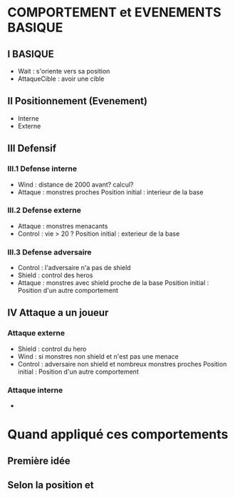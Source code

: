 # COMPORTEMENT et EVENEMENTS BASIQUE

## I BASIQUE
* Wait : s'oriente vers sa position 
* AttaqueCible : avoir une cible


## II Positionnement (Evenement)
* Interne 
* Externe

## III Defensif
### III.1 Defense interne
* Wind : distance de 2000 avant? calcul?
* Attaque : monstres proches
Position initial : interieur de la base 

### III.2 Defense externe
* Attaque : monstres menacants
* Control : vie > 20 ?
Position initial : exterieur de la base

### III.3 Defense adversaire
* Control : l'adversaire n'a pas de shield
* Shield : control des heros
* Attaque : monstres avec shield proche de la base 
Position initial : Position d'un autre comportement

## IV Attaque a un joueur
### Attaque externe
* Shield : control du hero
* Wind : si monstres non shield et n'est pas une menace
* Control : adversaire non shield et nombreux monstres proches 
Position initial : Position d'un autre comportement

### Attaque interne 
*  

# Quand appliqué ces comportements

## Première idée 

## Selon la position et 